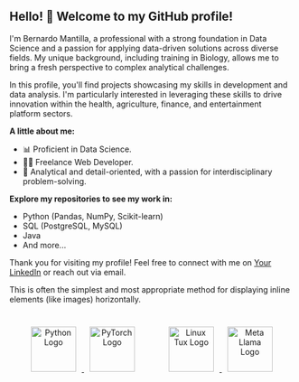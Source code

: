 

## Hello! 👋 Welcome to my GitHub profile!

I'm Bernardo Mantilla, a professional with a strong foundation in Data Science and a passion for applying data-driven solutions across diverse fields. My unique background, including training in Biology, allows me to bring a fresh perspective to complex analytical challenges.

In this profile, you'll find projects showcasing my skills in development and data analysis. I'm particularly interested in leveraging these skills to drive innovation within the health, agriculture, finance, and entertainment platform sectors.

**A little about me:**

* 📊 Proficient in Data Science.
* 👨‍💻 Freelance Web Developer.
* 🌱 Analytical and detail-oriented, with a passion for interdisciplinary problem-solving.

**Explore my repositories to see my work in:**

* Python (Pandas, NumPy, Scikit-learn)
* SQL (PostgreSQL, MySQL)
* Java
* And more...

Thank you for visiting my profile! Feel free to connect with me on [Your LinkedIn](https://www.linkedin.com/in/bernardo-mantilla-afanador/) or reach out via email.
<!--
**bernytech25/bernytech25** is a ✨ _special_ ✨ repository because its `README.md` (this file) appears on your GitHub profile.

Here are some ideas to get you started:

- 🔭 I’m currently working on ...
- 🌱 I’m currently learning ...
- 👯 I’m looking to collaborate on ...
- 🤔 I’m looking for help with ...
- 💬 Ask me about ...
- 📫 How to reach me: ...
- 😄 Pronouns: ...
- ⚡ Fun fact: ...
-->

          
This is often the simplest and most appropriate method for displaying inline elements (like images) horizontally.


<div style="display: flex; justify-content: center; gap: 40px; margin: 30px 0;">
    <div style="text-align: center;">
        <a href="https://www.python.org/" target="_blank" rel="noopener noreferrer">
          <img src="https://cdn.jsdelivr.net/gh/devicons/devicon@latest/icons/python/python-original-wordmark.svg" alt="Python Logo" width="80" height="80" style="margin: 10px;" />
        </a>
        <a href="https://pytorch.org/" target="_blank" rel="noopener noreferrer">
          <img src="https://cdn.jsdelivr.net/gh/devicons/devicon/icons/pytorch/pytorch-original-wordmark.svg" alt="PyTorch Logo" width="80" height="80" style="margin: 10px;" />
        </a>
    </div>

<div style="text-align: center;">
        <a href="https://www.linux.org/" target="_blank" rel="noopener noreferrer">
          <img src="https://cdn.jsdelivr.net/gh/devicons/devicon@latest/icons/linux/linux-original.svg" alt="Linux Tux Logo" width="80" height="80" style="margin: 10px;" />
        </a>
        <a href="https://llama.meta.com/" target="_blank" rel="noopener noreferrer">
          <img src="https://cdn.jsdelivr.net/gh/lobehub/assets/icons/meta/meta_llama.svg" alt="Meta Llama Logo" width="80" height="80" style="margin: 10px;" />
        </a>
    </div>
</div>
